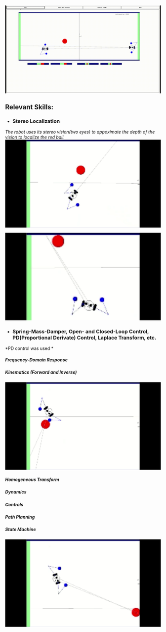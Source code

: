 ![](demo/Roger001.gif)



## Relevant Skills:

- ### Stereo Localization
*The robot uses its stereo vision(two eyes) to appoximate the depth of the vision to localize the red ball.*
![](demo/roger-stereoVision.gif)


![](demo/roger-PDcontrol.gif)
- ### Spring-Mass-Damper, Open- and Closed-Loop Control, PD(Proportional Derivate) Control, Laplace Transform, etc.
*PD control was used *

##### Frequency-Domain Response
##### Kinematics (Forward and Inverse)
![](demo/roger-kinematics.gif)
##### Homogeneous Transform
##### Dynamics
##### Controls
##### Path Planning
##### State Machine
![](demo/roger-statemachine.gif)



